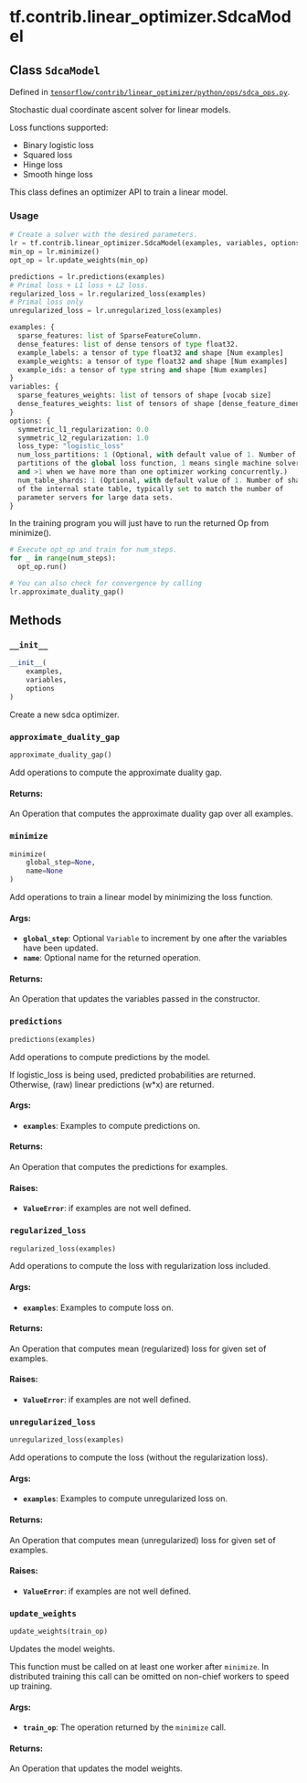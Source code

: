 <div itemscope itemtype="http://developers.google.com/ReferenceObject">
<meta itemprop="name" content="tf.contrib.linear_optimizer.SdcaModel" />
<meta itemprop="property" content="__init__"/>
<meta itemprop="property" content="approximate_duality_gap"/>
<meta itemprop="property" content="minimize"/>
<meta itemprop="property" content="predictions"/>
<meta itemprop="property" content="regularized_loss"/>
<meta itemprop="property" content="unregularized_loss"/>
<meta itemprop="property" content="update_weights"/>
</div>

# tf.contrib.linear_optimizer.SdcaModel

## Class `SdcaModel`





Defined in [`tensorflow/contrib/linear_optimizer/python/ops/sdca_ops.py`](https://www.tensorflow.org/code/tensorflow/contrib/linear_optimizer/python/ops/sdca_ops.py).

Stochastic dual coordinate ascent solver for linear models.

Loss functions supported:

 * Binary logistic loss
 * Squared loss
 * Hinge loss
 * Smooth hinge loss

This class defines an optimizer API to train a linear model.

### Usage

```python
# Create a solver with the desired parameters.
lr = tf.contrib.linear_optimizer.SdcaModel(examples, variables, options)
min_op = lr.minimize()
opt_op = lr.update_weights(min_op)

predictions = lr.predictions(examples)
# Primal loss + L1 loss + L2 loss.
regularized_loss = lr.regularized_loss(examples)
# Primal loss only
unregularized_loss = lr.unregularized_loss(examples)

examples: {
  sparse_features: list of SparseFeatureColumn.
  dense_features: list of dense tensors of type float32.
  example_labels: a tensor of type float32 and shape [Num examples]
  example_weights: a tensor of type float32 and shape [Num examples]
  example_ids: a tensor of type string and shape [Num examples]
}
variables: {
  sparse_features_weights: list of tensors of shape [vocab size]
  dense_features_weights: list of tensors of shape [dense_feature_dimension]
}
options: {
  symmetric_l1_regularization: 0.0
  symmetric_l2_regularization: 1.0
  loss_type: "logistic_loss"
  num_loss_partitions: 1 (Optional, with default value of 1. Number of
  partitions of the global loss function, 1 means single machine solver,
  and >1 when we have more than one optimizer working concurrently.)
  num_table_shards: 1 (Optional, with default value of 1. Number of shards
  of the internal state table, typically set to match the number of
  parameter servers for large data sets.
}
```

In the training program you will just have to run the returned Op from
minimize().

```python
# Execute opt_op and train for num_steps.
for _ in range(num_steps):
  opt_op.run()

# You can also check for convergence by calling
lr.approximate_duality_gap()
```

## Methods

<h3 id="__init__"><code>__init__</code></h3>

``` python
__init__(
    examples,
    variables,
    options
)
```

Create a new sdca optimizer.

<h3 id="approximate_duality_gap"><code>approximate_duality_gap</code></h3>

``` python
approximate_duality_gap()
```

Add operations to compute the approximate duality gap.

#### Returns:

An Operation that computes the approximate duality gap over all
examples.

<h3 id="minimize"><code>minimize</code></h3>

``` python
minimize(
    global_step=None,
    name=None
)
```

Add operations to train a linear model by minimizing the loss function.

#### Args:

* <b>`global_step`</b>: Optional `Variable` to increment by one after the
    variables have been updated.
* <b>`name`</b>: Optional name for the returned operation.


#### Returns:

An Operation that updates the variables passed in the constructor.

<h3 id="predictions"><code>predictions</code></h3>

``` python
predictions(examples)
```

Add operations to compute predictions by the model.

If logistic_loss is being used, predicted probabilities are returned.
Otherwise, (raw) linear predictions (w*x) are returned.

#### Args:

* <b>`examples`</b>: Examples to compute predictions on.


#### Returns:

An Operation that computes the predictions for examples.


#### Raises:

* <b>`ValueError`</b>: if examples are not well defined.

<h3 id="regularized_loss"><code>regularized_loss</code></h3>

``` python
regularized_loss(examples)
```

Add operations to compute the loss with regularization loss included.

#### Args:

* <b>`examples`</b>: Examples to compute loss on.


#### Returns:

An Operation that computes mean (regularized) loss for given set of
examples.

#### Raises:

* <b>`ValueError`</b>: if examples are not well defined.

<h3 id="unregularized_loss"><code>unregularized_loss</code></h3>

``` python
unregularized_loss(examples)
```

Add operations to compute the loss (without the regularization loss).

#### Args:

* <b>`examples`</b>: Examples to compute unregularized loss on.


#### Returns:

An Operation that computes mean (unregularized) loss for given set of
examples.


#### Raises:

* <b>`ValueError`</b>: if examples are not well defined.

<h3 id="update_weights"><code>update_weights</code></h3>

``` python
update_weights(train_op)
```

Updates the model weights.

This function must be called on at least one worker after `minimize`.
In distributed training this call can be omitted on non-chief workers to
speed up training.

#### Args:

* <b>`train_op`</b>: The operation returned by the `minimize` call.


#### Returns:

An Operation that updates the model weights.



